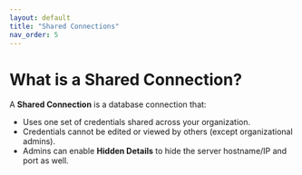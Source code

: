 ```yaml
---
layout: default
title: "Shared Connections"
nav_order: 5
---
```


# What is a Shared Connection?

A **Shared Connection** is a database connection that:
- Uses one set of credentials shared across your organization.
- Credentials cannot be edited or viewed by others (except organizational admins).
- Admins can enable **Hidden Details** to hide the server hostname/IP and port as well.

